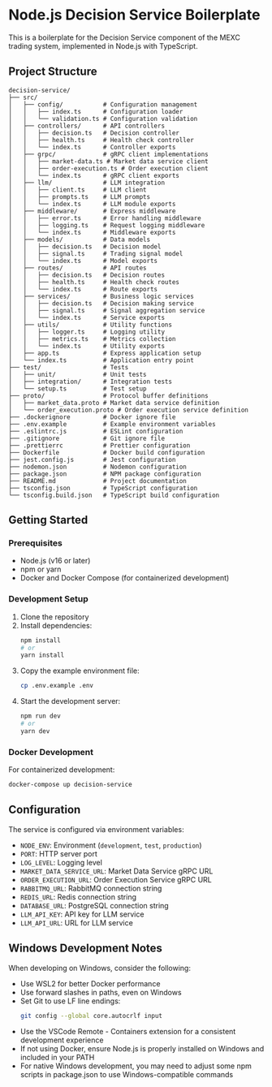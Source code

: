 # Node.js Decision Service Boilerplate

This is a boilerplate for the Decision Service component of the MEXC trading system, implemented in Node.js with TypeScript.

## Project Structure

```
decision-service/
├── src/
│   ├── config/           # Configuration management
│   │   ├── index.ts      # Configuration loader
│   │   └── validation.ts # Configuration validation
│   ├── controllers/      # API controllers
│   │   ├── decision.ts   # Decision controller
│   │   ├── health.ts     # Health check controller
│   │   └── index.ts      # Controller exports
│   ├── grpc/             # gRPC client implementations
│   │   ├── market-data.ts # Market data service client
│   │   ├── order-execution.ts # Order execution client
│   │   └── index.ts      # gRPC client exports
│   ├── llm/              # LLM integration
│   │   ├── client.ts     # LLM client
│   │   ├── prompts.ts    # LLM prompts
│   │   └── index.ts      # LLM module exports
│   ├── middleware/       # Express middleware
│   │   ├── error.ts      # Error handling middleware
│   │   ├── logging.ts    # Request logging middleware
│   │   └── index.ts      # Middleware exports
│   ├── models/           # Data models
│   │   ├── decision.ts   # Decision model
│   │   ├── signal.ts     # Trading signal model
│   │   └── index.ts      # Model exports
│   ├── routes/           # API routes
│   │   ├── decision.ts   # Decision routes
│   │   ├── health.ts     # Health check routes
│   │   └── index.ts      # Route exports
│   ├── services/         # Business logic services
│   │   ├── decision.ts   # Decision making service
│   │   ├── signal.ts     # Signal aggregation service
│   │   └── index.ts      # Service exports
│   ├── utils/            # Utility functions
│   │   ├── logger.ts     # Logging utility
│   │   ├── metrics.ts    # Metrics collection
│   │   └── index.ts      # Utility exports
│   ├── app.ts            # Express application setup
│   └── index.ts          # Application entry point
├── test/                 # Tests
│   ├── unit/             # Unit tests
│   ├── integration/      # Integration tests
│   └── setup.ts          # Test setup
├── proto/                # Protocol buffer definitions
│   ├── market_data.proto # Market data service definition
│   └── order_execution.proto # Order execution service definition
├── .dockerignore         # Docker ignore file
├── .env.example          # Example environment variables
├── .eslintrc.js          # ESLint configuration
├── .gitignore            # Git ignore file
├── .prettierrc           # Prettier configuration
├── Dockerfile            # Docker build configuration
├── jest.config.js        # Jest configuration
├── nodemon.json          # Nodemon configuration
├── package.json          # NPM package configuration
├── README.md             # Project documentation
├── tsconfig.json         # TypeScript configuration
└── tsconfig.build.json   # TypeScript build configuration
```

## Getting Started

### Prerequisites

- Node.js (v16 or later)
- npm or yarn
- Docker and Docker Compose (for containerized development)

### Development Setup

1. Clone the repository
2. Install dependencies:
   ```bash
   npm install
   # or
   yarn install
   ```
3. Copy the example environment file:
   ```bash
   cp .env.example .env
   ```
4. Start the development server:
   ```bash
   npm run dev
   # or
   yarn dev
   ```

### Docker Development

For containerized development:

```bash
docker-compose up decision-service
```

## Configuration

The service is configured via environment variables:

- `NODE_ENV`: Environment (`development`, `test`, `production`)
- `PORT`: HTTP server port
- `LOG_LEVEL`: Logging level
- `MARKET_DATA_SERVICE_URL`: Market Data Service gRPC URL
- `ORDER_EXECUTION_URL`: Order Execution Service gRPC URL
- `RABBITMQ_URL`: RabbitMQ connection string
- `REDIS_URL`: Redis connection string
- `DATABASE_URL`: PostgreSQL connection string
- `LLM_API_KEY`: API key for LLM service
- `LLM_API_URL`: URL for LLM service

## Windows Development Notes

When developing on Windows, consider the following:

- Use WSL2 for better Docker performance
- Use forward slashes in paths, even on Windows
- Set Git to use LF line endings:
  ```bash
  git config --global core.autocrlf input
  ```
- Use the VSCode Remote - Containers extension for a consistent development experience
- If not using Docker, ensure Node.js is properly installed on Windows and included in your PATH
- For native Windows development, you may need to adjust some npm scripts in package.json to use Windows-compatible commands
